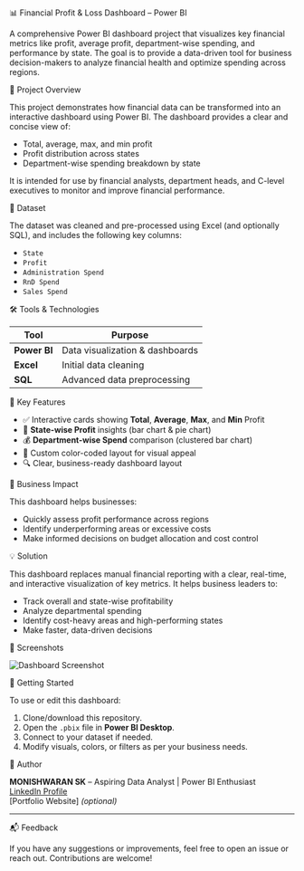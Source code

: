 📊 Financial Profit & Loss Dashboard – Power BI

A comprehensive Power BI dashboard project that visualizes key financial metrics like profit, average profit, department-wise spending, and performance by state. The goal is to provide a data-driven tool for business decision-makers to analyze financial health and optimize spending across regions.


🧩 Project Overview

This project demonstrates how financial data can be transformed into an interactive dashboard using Power BI. The dashboard provides a clear and concise view of:
- Total, average, max, and min profit
- Profit distribution across states
- Department-wise spending breakdown by state

It is intended for use by financial analysts, department heads, and C-level executives to monitor and improve financial performance.


📁 Dataset

The dataset was cleaned and pre-processed using Excel (and optionally SQL), and includes the following key columns:
- `State`
- `Profit`
- `Administration Spend`
- `RnD Spend`
- `Sales Spend`


🛠 Tools & Technologies

| Tool         | Purpose                              |
|--------------|--------------------------------------|
| **Power BI** | Data visualization & dashboards      |
| **Excel**    | Initial data cleaning                |
| **SQL**      | Advanced data preprocessing          |



📌 Key Features

- ✅ Interactive cards showing **Total**, **Average**, **Max**, and **Min** Profit
- 📍 **State-wise Profit** insights (bar chart & pie chart)
- 💰 **Department-wise Spend** comparison (clustered bar chart)
- 🎨 Custom color-coded layout for visual appeal
- 🔍 Clear, business-ready dashboard layout



📌 Business Impact

This dashboard helps businesses:
- Quickly assess profit performance across regions
- Identify underperforming areas or excessive costs
- Make informed decisions on budget allocation and cost control


💡 Solution

This dashboard replaces manual financial reporting with a clear, real-time, and interactive visualization of key metrics. It helps business leaders to:

- Track overall and state-wise profitability
- Analyze departmental spending
- Identify cost-heavy areas and high-performing states
- Make faster, data-driven decisions



📸 Screenshots

![Dashboard Screenshot](financial_profit_loss_dashboard.png)



🚀 Getting Started

To use or edit this dashboard:
1. Clone/download this repository.
2. Open the `.pbix` file in **Power BI Desktop**.
3. Connect to your dataset if needed.
4. Modify visuals, colors, or filters as per your business needs.



🧠 Author

**MONISHWARAN SK** – Aspiring Data Analyst | Power BI Enthusiast  
[LinkedIn Profile](https://www.linkedin.com/in/your-link)  
[Portfolio Website] *(optional)*

---

📬 Feedback

If you have any suggestions or improvements, feel free to open an issue or reach out. Contributions are welcome!

